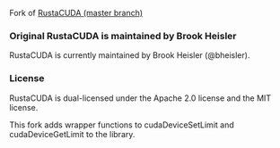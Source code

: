 Fork of  <a href="https://bheisler.github.io/RustaCUDA/rustacuda/index.html">RustaCUDA (master branch)</a>

### Original RustaCUDA is maintained by Brook Heisler

RustaCUDA is currently maintained by Brook Heisler (@bheisler).

### License

RustaCUDA is dual-licensed under the Apache 2.0 license and the MIT license.



This fork adds wrapper functions to cudaDeviceSetLimit and cudaDeviceGetLimit to the library.
